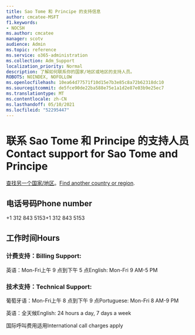 ```yaml
---
title: Sao Tome 和 Principe 的支持信息
author: cmcatee-MSFT
f1.keywords:
- NOCSH
ms.author: cmcatee
manager: scotv
audience: Admin
ms.topic: reference
ms.service: o365-administration
ms.collection: Adm_Support
localization_priority: Normal
description: 了解如何联系你的国家/地区或地区的支持人员。
ROBOTS: NOINDEX, NOFOLLOW
ms.openlocfilehash: 10ea64d77571f10d15e7b3e85c8a72b62318dc10
ms.sourcegitcommit: de5fce90de22ba588e75e1a1d2e87e03b9e25ec7
ms.translationtype: MT
ms.contentlocale: zh-CN
ms.lasthandoff: 05/10/2021
ms.locfileid: "52295447"
---
```

# <a name="contact-support-for-sao-tome-and-principe"></a><span data-ttu-id="e2f0b-103">联系 Sao Tome 和 Principe 的支持人员</span><span class="sxs-lookup"><span data-stu-id="e2f0b-103">Contact support for Sao Tome and Principe</span></span>

<span data-ttu-id="e2f0b-104">[查找另一个国家/地区](../../business-video/get-help-support.md)。</span><span class="sxs-lookup"><span data-stu-id="e2f0b-104">[Find another country or region](../../business-video/get-help-support.md).</span></span>

## <a name="phone-number"></a><span data-ttu-id="e2f0b-105">电话号码</span><span class="sxs-lookup"><span data-stu-id="e2f0b-105">Phone number</span></span>
<span data-ttu-id="e2f0b-106">+1 312 843 5153</span><span class="sxs-lookup"><span data-stu-id="e2f0b-106">+1 312 843 5153</span></span>

## <a name="hours"></a><span data-ttu-id="e2f0b-107">工作时间</span><span class="sxs-lookup"><span data-stu-id="e2f0b-107">Hours</span></span>
### <a name="billing-support"></a><span data-ttu-id="e2f0b-108">计费支持：</span><span class="sxs-lookup"><span data-stu-id="e2f0b-108">Billing Support:</span></span>

<span data-ttu-id="e2f0b-109">英语：Mon-Fri上午 9 点到下午 5 点</span><span class="sxs-lookup"><span data-stu-id="e2f0b-109">English: Mon-Fri 9 AM-5 PM</span></span>

### <a name="technical-support"></a><span data-ttu-id="e2f0b-110">技术支持：</span><span class="sxs-lookup"><span data-stu-id="e2f0b-110">Technical Support:</span></span>

<span data-ttu-id="e2f0b-111">葡萄牙语：Mon-Fri上午 8 点到下午 9 点</span><span class="sxs-lookup"><span data-stu-id="e2f0b-111">Portuguese: Mon-Fri 8 AM-9 PM</span></span>

<span data-ttu-id="e2f0b-112">英语：全天候</span><span class="sxs-lookup"><span data-stu-id="e2f0b-112">English: 24 hours a day, 7 days a week</span></span>

<span data-ttu-id="e2f0b-113">国际呼叫费用适用</span><span class="sxs-lookup"><span data-stu-id="e2f0b-113">International call charges apply</span></span>
